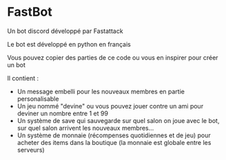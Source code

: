 # FastBot
Un bot discord développé par Fastattack

Le bot est développé en python en français

Vous pouvez copier des parties de ce code ou vous en inspirer pour créer un bot

Il contient :
- Un message embelli pour les nouveaux membres en partie personalisable
- Un jeu nommé "devine" ou vous pouvez jouer contre un ami pour deviner un nombre entre 1 et 99
- Un système de save  qui sauvegarde sur quel salon on joue avec le bot, sur quel salon arrivent les nouveaux membres...
- Un système de monnaie (récompenses quotidiennes et de jeu) pour acheter des items dans la boutique (la monnaie est globale entre les serveurs)
